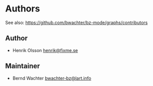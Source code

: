 Authors
=======

See also: https://github.com/bwachter/bz-mode/graphs/contributors

Author
------

- Henrik Olsson <henrik@fixme.se>

Maintainer
----------

- Bernd Wachter <bwachter-bz@lart.info>